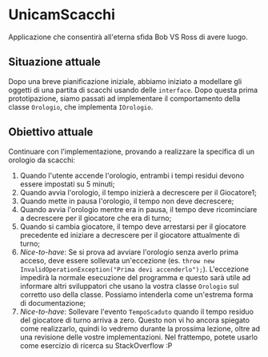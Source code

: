 # UnicamScacchi
Applicazione che consentirà all'eterna sfida Bob VS Ross di avere luogo.

## Situazione attuale
Dopo una breve pianificazione iniziale, abbiamo iniziato a modellare gli oggetti di una partita di scacchi usando delle `interface`. Dopo questa prima prototipazione, siamo passati ad implementare il comportamento della classe `Orologio`, che implementa `IOrologio`.

## Obiettivo attuale
Continuare con l'implementazione, provando a realizzare la specifica di un orologio da scacchi:
1. Quando l'utente accende l'orologio, entrambi i tempi residui devono essere impostati su 5 minuti;
2. Quando avvia l'orologio, il tempo inizierà a decrescere per il Giocatore1;
3. Quando mette in pausa l'orologio, il tempo non deve decrescere;
4. Quando avvia l'orologio mentre era in pausa, il tempo deve ricominciare a decrescere per il giocatore che era di turno;
5. Quando si cambia giocatore, il tempo deve arrestarsi per il giocatore precedente ed iniziare a decrescere per il giocatore attualmente di turno;
6. *Nice-to-have*: Se si prova ad avviare l'orologio senza averlo prima acceso, deve essere sollevata un'eccezione (es.  `throw new InvalidOperationException("Prima devi accenderlo");`). L'eccezione impedirà la normale esecuzione del programma e questo sarà utile ad informare altri sviluppatori che usano la vostra classe `Orologio` sul corretto uso della classe. Possiamo intenderla come un'estrema forma di documentazione;
7. *Nice-to-have*: Sollevare l'evento `TempoScaduto` quando il tempo residuo del giocatore di turno arriva a zero. Questo non vi ho ancora spiegato come realizzarlo, quindi lo vedremo durante la prossima lezione, oltre ad una revisione delle vostre implementazioni. Nel frattempo, potete usarlo come esercizio di ricerca su StackOverflow :P

